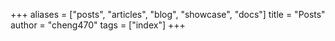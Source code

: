 +++
aliases = ["posts", "articles", "blog", "showcase", "docs"]
title = "Posts"
author = "cheng470"
tags = ["index"]
+++
